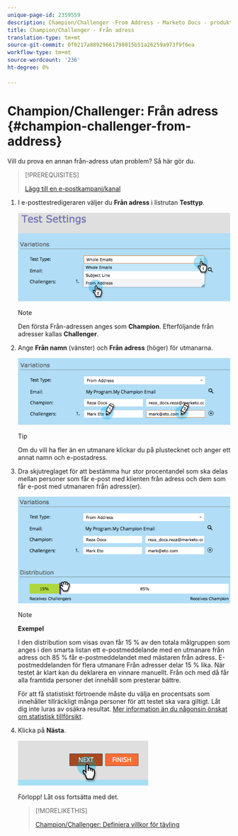 ```yaml
---
unique-page-id: 2359559
description: Champion/Challenger -From Address - Marketo Docs - produktdokumentation
title: Champion/Challenger - Från adress
translation-type: tm+mt
source-git-commit: 0f0217a88929661798015b51a26259a973f9f6ea
workflow-type: tm+mt
source-wordcount: '236'
ht-degree: 0%

---
```



# Champion/Challenger: Från adress {#champion-challenger-from-address}

Vill du prova en annan från-adress utan problem? Så här gör du.

>[!PREREQUISITES]
>
>[Lägg till en e-postkampanj/kanal](/help/marketo/product-docs/email-marketing/general/functions-in-the-editor/email-tests-champion-challenger/add-an-email-champion-challenger.md)

1. I e-posttestredigeraren väljer du **Från adress** i listrutan **Testtyp**.

   ![](assets/image2014-9-15-12-3a52-3a33.png)

   >[!NOTE]
   >
   >Den första Från-adressen anges som **Champion**. Efterföljande från adresser kallas **Challenger**.

1. Ange **Från namn** (vänster) och **Från adress** (höger) för utmanarna.

   ![](assets/image2014-9-15-12-3a52-3a50.png)

   >[!TIP]
   >
   >Om du vill ha fler än en utmanare klickar du på plustecknet och anger ett annat namn och e-postadress.

1. Dra skjutreglaget för att bestämma hur stor procentandel som ska delas mellan personer som får e-post med klienten från adress och dem som får e-post med utmanaren från adress(er).

   ![](assets/image2014-9-15-12-3a53-3a1.png)

   >[!NOTE]
   >
   >**Exempel**
   >
   >I den distribution som visas ovan får 15 % av den totala målgruppen som anges i den smarta listan ett e-postmeddelande med en utmanare från adress och 85 % får e-postmeddelandet med mästaren från adress. E-postmeddelanden för flera utmanare Från adresser delar 15 % lika. När testet är klart kan du deklarera en vinnare manuellt. Från och med då får alla framtida personer det innehåll som presterar bättre.

   För att få statistiskt förtroende måste du välja en procentsats som innehåller tillräckligt många personer för att testet ska vara giltigt. Låt dig inte luras av osäkra resultat. [Mer information än du någonsin önskat om statistisk tillförsikt](https://en.wikipedia.org/wiki/Confidence_interval).

1. Klicka på **Nästa**.

   ![](assets/image2014-9-15-12-3a53-3a15.png)

   Förlopp! Låt oss fortsätta med det.

   >[!MORELIKETHIS]
   >
   >[Champion/Challenger: Definiera villkor för tävling](/help/marketo/product-docs/email-marketing/general/functions-in-the-editor/email-tests-champion-challenger/champion-challenger-define-champion-criteria.md)
